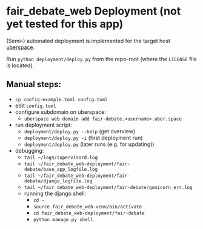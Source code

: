 # fair_debate_web Deployment (not yet tested for this app)

(Semi-) automated deployment is implemented for the target host [uberspace](https://uberspace.de/).

Run `python deployment/deploy.py` from the repo-root (where the `LICENSE` file is located).

## Manual steps:


- `cp config-example.toml config.toml`
- edit `config.toml`
- configure subdomain on uberspace:
    - `uberspace web domain add fair-debate.<username>.uber.space`
- run deployment script:
    - `deployment/deploy.py --help` (get overview)
    - `deployment/deploy.py -i` (first deployment run)
    - `deployment/deploy.py` (later runs (e.g. for updating))
- debugging:
    - `tail ~/logs/supervisord.log`
    - `tail ~/fair_debate_web-deployment/fair-debate/base_app_logfile.log`
    - `tail ~/fair_debate_web-deployment/fair-debate/django_logfile.log`
    - `tail ~/fair_debate_web-deployment/fair-debate/gunicorn_err.log`
    - running the django shell:
        - `cd ~`
        - `source fair_debate_web-venv/bin/activate`
        - `cd fair_debate_web-deployment/fair-debate`
        - `python manage.py shell`
